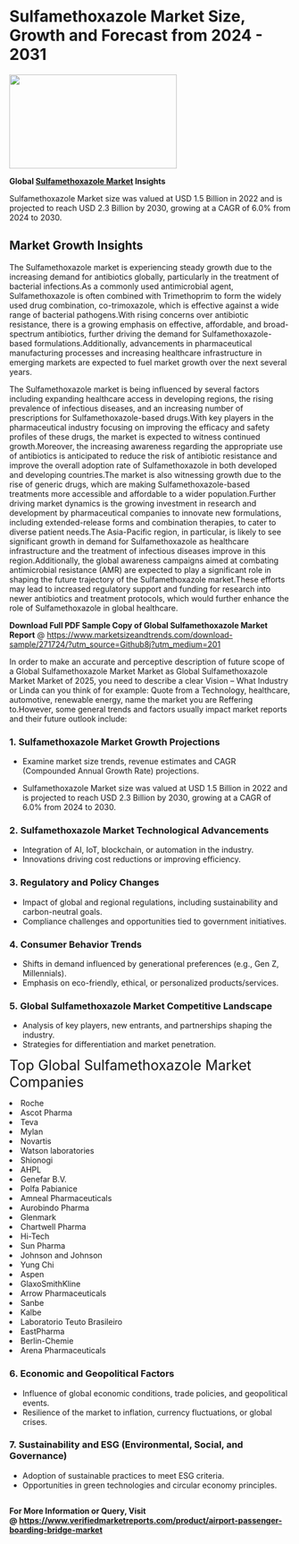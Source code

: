 <H1>Sulfamethoxazole Market Size, Growth and Forecast from 2024 - 2031</H1><img class="aligncenter size-medium wp-image-584254" src="https://thirdeyenews.in/wp-content/uploads/2024/09/Global-Market-Research-300x168.jpeg" alt="" width="300" height="168" /><p><strong>Global&nbsp;<a href="https://www.marketsizeandtrends.com/download-sample/271724/?utm_source=Github8j?utm_medium=201">Sulfamethoxazole Market</a> Insights</strong></p><p>Sulfamethoxazole Market size was valued at USD 1.5 Billion in 2022 and is projected to reach USD 2.3 Billion by 2030, growing at a CAGR of 6.0% from 2024 to 2030.</p><p><h2>Market Growth Insights</h2> <p>The Sulfamethoxazole market is experiencing steady growth due to the increasing demand for antibiotics globally, particularly in the treatment of bacterial infections.As a commonly used antimicrobial agent, Sulfamethoxazole is often combined with Trimethoprim to form the widely used drug combination, co-trimoxazole, which is effective against a wide range of bacterial pathogens.With rising concerns over antibiotic resistance, there is a growing emphasis on effective, affordable, and broad-spectrum antibiotics, further driving the demand for Sulfamethoxazole-based formulations.Additionally, advancements in pharmaceutical manufacturing processes and increasing healthcare infrastructure in emerging markets are expected to fuel market growth over the next several years.</p> <p>The Sulfamethoxazole market is being influenced by several factors including expanding healthcare access in developing regions, the rising prevalence of infectious diseases, and an increasing number of prescriptions for Sulfamethoxazole-based drugs.With key players in the pharmaceutical industry focusing on improving the efficacy and safety profiles of these drugs, the market is expected to witness continued growth.Moreover, the increasing awareness regarding the appropriate use of antibiotics is anticipated to reduce the risk of antibiotic resistance and improve the overall adoption rate of Sulfamethoxazole in both developed and developing countries.The market is also witnessing growth due to the rise of generic drugs, which are making Sulfamethoxazole-based treatments more accessible and affordable to a wider population.Further driving market dynamics is the growing investment in research and development by pharmaceutical companies to innovate new formulations, including extended-release forms and combination therapies, to cater to diverse patient needs.The Asia-Pacific region, in particular, is likely to see significant growth in demand for Sulfamethoxazole as healthcare infrastructure and the treatment of infectious diseases improve in this region.Additionally, the global awareness campaigns aimed at combating antimicrobial resistance (AMR) are expected to play a significant role in shaping the future trajectory of the Sulfamethoxazole market.These efforts may lead to increased regulatory support and funding for research into newer antibiotics and treatment protocols, which would further enhance the role of Sulfamethoxazole in global healthcare.</p> <p><span class=""><strong>Download Full PDF Sample Copy of Global Sulfamethoxazole Market Report</strong> @ <a href="https://www.marketsizeandtrends.com/download-sample/271724/?utm_source=Github8j?utm_medium=201" target="_blank">https://www.marketsizeandtrends.com/download-sample/271724/?utm_source=Github8j?utm_medium=201</a></span></p><p>In order to make an accurate and perceptive description of future scope of a Global&nbsp;Sulfamethoxazole Market Market as Global&nbsp;Sulfamethoxazole Market Market of 2025, you need to describe a clear Vision &ndash; What Industry or Linda can you think of for example: Quote from a Technology, healthcare, automotive, renewable energy, name the market you are Reffering to.However, some general trends and factors usually impact market reports and their future outlook include:</p><h3>1.&nbsp;<strong>Sulfamethoxazole Market Growth Projections</strong></h3><ul><li>Examine market size trends, revenue estimates and CAGR (Compounded Annual Growth Rate) projections.</li><li><p>Sulfamethoxazole Market size was valued at USD 1.5 Billion in 2022 and is projected to reach USD 2.3 Billion by 2030, growing at a CAGR of 6.0% from 2024 to 2030.</p></li></ul><h3>2.&nbsp;<strong>Sulfamethoxazole Market Technological Advancements</strong></h3><ul><li>Integration of AI, IoT, blockchain, or automation in the industry.</li><li>Innovations driving cost reductions or improving efficiency.</li></ul><h3>3.&nbsp;<strong>Regulatory and Policy Changes</strong></h3><ul><li>Impact of global and regional regulations, including sustainability and carbon-neutral goals.</li><li>Compliance challenges and opportunities tied to government initiatives.</li></ul><h3>4.&nbsp;<strong>Consumer Behavior Trends</strong></h3><ul><li>Shifts in demand influenced by generational preferences (e.g., Gen Z, Millennials).</li><li>Emphasis on eco-friendly, ethical, or personalized products/services.</li></ul><h3>5.&nbsp;<strong>Global Sulfamethoxazole Market Competitive Landscape</strong></h3><ul><li>Analysis of key players, new entrants, and partnerships shaping the industry.</li><li>Strategies for differentiation and market penetration.</li></ul><p data-pm-slice="1 1 []"><span style="color: inherit; font-family: inherit; font-size: 25px;">Top Global Sulfamethoxazole Market Companies</span></p><div class="" data-test-id=""><p><li>Roche</li><li> Ascot Pharma</li><li> Teva</li><li> Mylan</li><li> Novartis</li><li> Watson laboratories</li><li> Shionogi</li><li> AHPL</li><li> Genefar B.V.</li><li> Polfa Pabianice</li><li> Amneal Pharmaceuticals</li><li> Aurobindo Pharma</li><li> Glenmark</li><li> Chartwell Pharma</li><li> Hi-Tech</li><li> Sun Pharma</li><li> Johnson and Johnson</li><li> Yung Chi</li><li> Aspen</li><li> GlaxoSmithKline</li><li> Arrow Pharmaceuticals</li><li> Sanbe</li><li> Kalbe</li><li> Laboratorio Teuto Brasileiro</li><li> EastPharma</li><li> Berlin-Chemie</li><li> Arena Pharmaceuticals</li></p></div><h3>6.&nbsp;<strong>Economic and Geopolitical Factors</strong></h3><ul><li>Influence of global economic conditions, trade policies, and geopolitical events.</li><li>Resilience of the market to inflation, currency fluctuations, or global crises.</li></ul><h3>7.&nbsp;<strong>Sustainability and ESG (Environmental, Social, and Governance)</strong></h3><ul><li>Adoption of sustainable practices to meet ESG criteria.</li><li>Opportunities in green technologies and circular economy principles.</li></ul><h2><strong style="font-size: 14px;">For More Information or Query, Visit @&nbsp;</strong><a style="background-color: #ffffff; font-size: 14px;" href="https://www.marketsizeandtrends.com/report/sulfamethoxazole-market/" target="_blank">https://www.verifiedmarketreports.com/product/airport-passenger-boarding-bridge-market</a></h2>